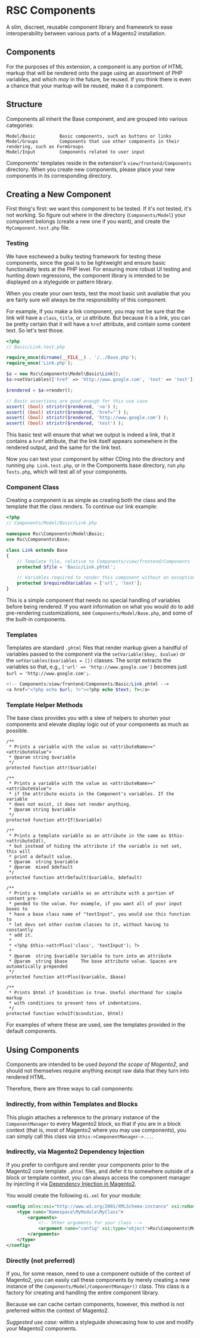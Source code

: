 # RSC Components

A slim, discreet, reusable component library and framework to ease interoperability between various parts of a Magento2 installation.

## Components

For the purposes of this extension, a component is any portion of HTML markup that will be rendered onto the page using an assortment of PHP variables, and which *may* in the future, be reused. If you think there is even a chance that your markup will be reused, make it a component.

## Structure

Components all inherit the Base component, and are grouped into various categories:

```
Model/Basic         Basic components, such as buttons or links
Model/Groups        Components that use other components in their rendering, such as FormGroups
Model/Input         Components related to user input
```

Components' templates reside in the extension's `view/frontend/Components` directory. When you create new components, please place your new components in its corresponding directory.

## Creating a New Component

First thing's first: we want this component to be tested. If it's not tested, it's not working. So figure out where in the directory (`Components/Model`) your component belongs (create a new one if you want), and create the `MyComponent.test.php` file.

### Testing

We have eschewed a bulky testing framework for testing these components, since the goal is to be lightweight and ensure basic functionality tests at the PHP level. For ensuring more robust UI testing and hunting down regressions, the component library is intended to be displayed on a styleguide or pattern library.

When you create your own tests, test the most basic unit available that you are fairly sure will always be the responsibility of this component.

For example, if you make a link component, you may not be sure that the link will have a `class`, `title`, or `id` attribute. But because it is a link, you can be pretty certain that it will have a `href` attribute, and contain some content text. So let's test those.

```php
<?php
// Basic/Link.test.php

require_once(dirname(__FILE__) . '/../Base.php');
require_once('Link.php');

$a = new Rsc\Components\Model\Basic\Link();
$a->setVariables(['href' => 'http://www.google.com', 'text' => 'test']);

$rendered = $a->render();

// Basic assertions are good enough for this use case
assert( (bool) stristr($rendered, '<a') );
assert( (bool) stristr($rendered, 'href="') );
assert( (bool) stristr($rendered, 'http://www.google.com') );
assert( (bool) stristr($rendered, 'test') );
```

This basic test will ensure that what we output is indeed a link, that it contains a `href` attribute, that the link itself appears somewhere in the rendered output, and the same for the link text.

Now you can test your component by either CDing into the directory and running `php Link.test.php`, or in the Components base directory, run `php Tests.php`, which will test all of your components.

### Component Class

Creating a component is as simple as creating both the class and the template that the class renders. To continue our link example:

```php
<?php
// Components/Model/Basic/Link.php

namespace Rsc\Components\Model\Basic;
use Rsc\Components\Base;

class Link extends Base
{
    // Template file, relative to Components/view/frontend/Components
    protected $file = 'Basic/Link.phtml';

    // Variables required to render this component without an exception
    protected $requiredVariables = ['url', 'text'];
}
```

This is a simple component that needs no special handling of variables before being rendered. If you want information on what you would do to add pre-rendering customizations, see `Components/Model/Base.php`, and some of the built-in components.

### Templates

Templates are standard `.phtml` files that render markup given a handful of variables passed to the component via the `setVariable($key, $value)` or the `setVariables($variables = [])` classes. The script extracts the variables so that, e.g., `['url' => 'http://www.google.com']` becomes just `$url = 'http://www.google.com';`.

```php
<!-- Components/view/frontend/Components/Basic/Link.phtml -->
<a href="<?php echo $url; ?>"><?php echo $text; ?></a>
```

### Template Helper Methods

The base class provides you with a slew of helpers to shorten your components and elevate display logic out of your components as much as possible.

```
/**
 * Prints a variable with the value as <attributeName>="<attributeValue">
 * @param string $variable
 */
protected function attr($variable)

/**
 * Prints a variable with the value as <attributeName>="<attributeValue">
 * if the attribute exists in the Component's variables. If the variable
 * does not exist, it does not render anything.
 * @param string $variable
 */
protected function attrIf($variable)

/**
 * Prints a template variable as an attribute in the same as $this->attributeId(),
 * but instead of hiding the attribute if the variable is not set, this will
 * print a default value.
 * @param  string $variable
 * @param  mixed $default
 */
protected function attrDefault($variable, $default)

/**
 * Prints a template variable as an attribute with a portion of content pre-
 * pended to the value. For example, if you want all of your input boxes to
 * have a base class name of "textInput", you would use this function to
 * let devs set other custom classes to it, without having to constantly
 * add it.
 *
 * <?php $this->attrPlus('class', 'textInput'); ?>
 *
 * @param  string $variable Variable to turn into an attribute
 * @param  string $base     The base attribute value. Spaces are automatically prepended
 */
protected function attrPlus($variable, $base)

/**
 * Prints $html if $condition is true. Useful shorthand for simple markup
 * with conditions to prevent tons of indentations.
 */
protected function echoIf($condition, $html)
```

For examples of where these are used, see the templates provided in the default components.

## Using Components

Components are intended to be used *beyond the scope of Magento2*, and should not themselves require anything except raw data that they turn into rendered HTML.

Therefore, there are three ways to call components:

### Indirectly, from within Templates and Blocks

This plugin attaches a reference to the primary instance of the `ComponentManager` to every Magento2 block, so that if you are in a block context (that is, most of Magento2 where you may use components), you can simply call this class via `$this->ComponentManager->...`.

### Indirectly, via Magento2 Dependency Injection

If you prefer to configure and render your components prior to the Magento2 core template `.phtml` files, and defer it to somewhere outside of a block or template context, you can always access the component manager by injecting it via [Dependency Injection in Magento2](http://devdocs.magento.com/guides/v2.0/extension-dev-guide/build/di-xml-file.html).

You would create the following `di.xml` for your module:

```xml
<config xmlns:xsi="http://www.w3.org/2001/XMLSchema-instance" xsi:noNamespaceSchemaLocation="urn:magento:framework:ObjectManager/etc/config.xsd">
    <type name="Namespace\MyModule\MyClass">
        <arguments>
            <!-- Other arguments for your class -->
            <argument name="config" xsi:type="object">Rsc\Components\Model\ComponentManager</argument>
        </arguments>
    </type>
</config>
```

### Directly (not preferred)

If you, for some reason, need to use a component outside of the context of Magento2, you can easily call these components by merely creating a new instance of the `Components/Model/ComponentManager()` class. This class is a factory for creating and handling the entire component library.

Because we can cache certain components, however, this method is not preferred within the context of Magento2.

*Suggested use case:* within a styleguide showcasing how to use and modify your Magento2 components.
